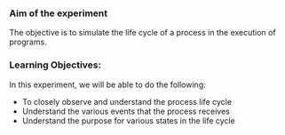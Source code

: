 ### Aim of the experiment

The objective is to simulate the life cycle of a process in the execution of programs.

### Learning Objectives:

In this experiment, we will be able to do the following:
* To closely observe and understand the process life cycle
* Understand the various events that the process receives
* Understand the purpose for various states in the life cycle
